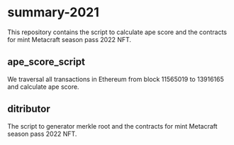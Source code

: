 # summary-2021

This repository contains the script to calculate ape score and the contracts for mint Metacraft season pass 2022 NFT.

## ape_score_script

We traversal all transactions in Ethereum from block 11565019 to 13916165 and calculate ape score.

## ditributor

The script to generator merkle root and the contracts for mint Metacraft season pass 2022 NFT. 